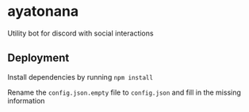 # ayatonana
Utility bot for discord with social interactions

## Deployment
Install dependencies by running `npm install`

Rename the `config.json.empty` file to `config.json` and fill in the missing information
